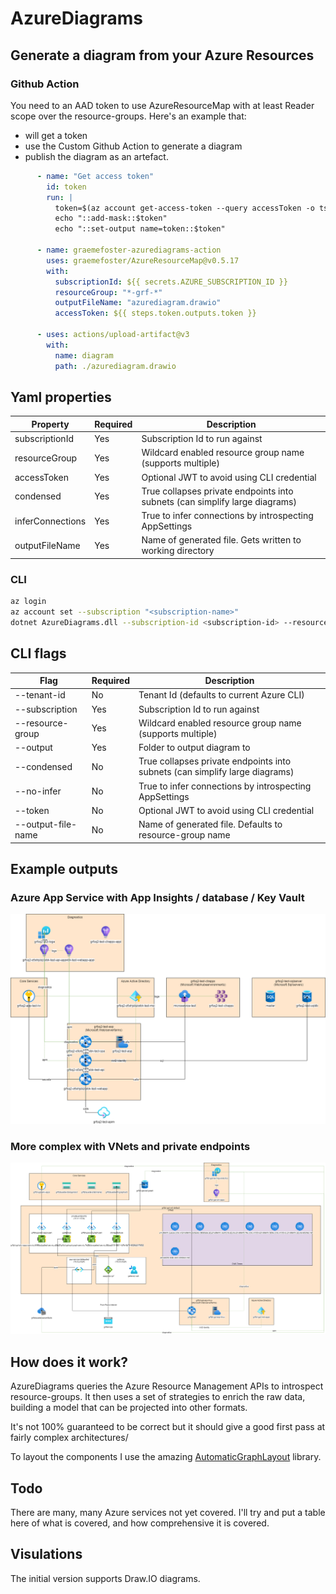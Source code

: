 # AzureDiagrams

## Generate a diagram from your Azure Resources

### Github Action

You need to an AAD token to use AzureResourceMap with at least Reader scope over the resource-groups. 
Here's an example that:
- will get a token
- use the Custom Github Action to generate a diagram
- publish the diagram as an artefact.


```yaml
      - name: "Get access token"
        id: token
        run: |
          token=$(az account get-access-token --query accessToken -o tsv --query "accessToken")
          echo "::add-mask::$token" 
          echo "::set-output name=token::$token"

      - name: graemefoster-azurediagrams-action
        uses: graemefoster/AzureResourceMap@v0.5.17
        with:
          subscriptionId: ${{ secrets.AZURE_SUBSCRIPTION_ID }}
          resourceGroup: "*-grf-*"
          outputFileName: "azurediagram.drawio"
          accessToken: ${{ steps.token.outputs.token }}

      - uses: actions/upload-artifact@v3
        with:
          name: diagram
          path: ./azurediagram.drawio
```
## Yaml properties

| Property         | Required | Description                                                                 |
|------------------|----------|-----------------------------------------------------------------------------|
| subscriptionId   | Yes      | Subscription Id to run against                                              |
| resourceGroup    | Yes      | Wildcard enabled resource group name (supports multiple)                    |
| accessToken      | Yes      | Optional JWT to avoid using CLI credential                                  |
| condensed        | Yes      | True collapses private endpoints into subnets (can simplify large diagrams) |
| inferConnections | Yes      | True to infer connections by introspecting AppSettings                      |
| outputFileName   | Yes      | Name of generated file. Gets written to working directory                   |

### CLI

```bash
az login 
az account set --subscription "<subscription-name>"
dotnet AzureDiagrams.dll --subscription-id <subscription-id> --resource-group <resource-group> --resource-group <resource-group> --output c:/temp/
```

## CLI flags

| Flag               | Required | Description                                                                 |
|--------------------|----------|-----------------------------------------------------------------------------|
| --tenant-id        | No       | Tenant Id (defaults to current Azure CLI)                                   |
| --subscription     | Yes      | Subscription Id to run against                                              |
| --resource-group   | Yes      | Wildcard enabled resource group name (supports multiple)                    |
| --output           | Yes      | Folder to output diagram to                                                 |
| --condensed        | No       | True collapses private endpoints into subnets (can simplify large diagrams) |
| --no-infer         | No       | True to infer connections by introspecting AppSettings                      |
| --token            | No       | Optional JWT to avoid using CLI credential                                  |
| --output-file-name | No       | Name of generated file. Defaults to resource-group name                     |


## Example outputs
### Azure App Service with App Insights / database / Key Vault
![AzureSimple](./assets/grfsq2-platform-test-rg.drawio.png)

### More complex with VNets and private endpoints
![AzureSimple](./assets/more-complex.drawio.png)

## How does it work?
AzureDiagrams queries the Azure Resource Management APIs to introspect resource-groups. It then uses a set of strategies to enrich the raw data, building a model that can be projected into other formats.

It's not 100% guaranteed to be correct but it should give a good first pass at fairly complex architectures/

To layout the components I use the amazing [AutomaticGraphLayout](https://github.com/microsoft/automatic-graph-layout) library.

## Todo
There are many, many Azure services not yet covered. I'll try and put a table here of what is covered, and how comprehensive it is covered.

## Visulations
The initial version supports Draw.IO diagrams. 


